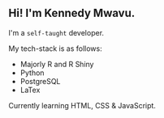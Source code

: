 ## Hi! I'm Kennedy Mwavu.

I'm a `self-taught` developer.

My tech-stack is as follows:
- Majorly R and R Shiny
- Python
- PostgreSQL
- LaTex

Currently learning HTML, CSS & JavaScript.
